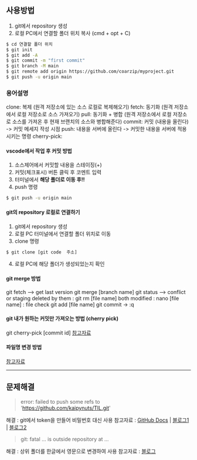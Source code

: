 ## 사용방법
1. git에서 repository 생성
2. 로컬 PC에서 연결할 폴더 위치 복사 (cmd + opt + C)
```bash
$ cd 연결할 폴더 위치
$ git init
$ git add -A
$ git commit -m "first commit"
$ git branch -M main
$ git remote add origin https://github.com/coarzip/myproject.git
$ git push -u origin main 
```

### 용어설명
clone: 복제 (원격 저장소에 있는 소스 로컬로 복제해오기)
fetch: 동기화 (원격 저장소에서 로컬 저장소로 소스 가져오기)
pull: 동기화 + 병합 (원격 저장소에서 로컬 저장소로 소스를 가져온 후 현재 브랜치의 소스와 병합해준다)
commit: 커밋 (내용을 올린다) -> 커밋 메세지 작성 시점
push: 내용을 서버에 올린다 -> 커밋한 내용을 서버에 적용시키는 명령
cherry-pick: 


#### vscode에서 작업 후 커밋 방법
1. 소스제어에서 커밋할 내용을 스테이징(+)
2. 커밋(체크표시) 버튼 클릭 후 코멘트 입력
3. 터미널에서 **해당 폴더로 이동 후!!** 
4. push 명령
```bash
$ git push -u origin main
```

#### git의 repository 로컬로 연결하기
1. git에서 repository 생성
2. 로컬 PC 터미널에서 연결할 폴더 위치로 이동
3. clone 명령
```bash
$ git clone [git code  주소]
```
4. 로컬 PC에 해당 폴더가 생성되었는지 확인


#### git merge 방법
git fetch --> get last version
git merge [branch name]
git status  --> conflict or staging
    deleted by them : git rm [file name]
    both modified : 
        nano [file name] : file check
        git add [file name]
git commit -> :q

#### git 내가 원하는 커밋만 가져오는 방법 (cherry pick)
git cherry-pick [commit id]
[참고자료](https://velog.io/@mollog/Git-Cherry-Pick-%EB%82%B4%EA%B0%80-%EC%9B%90%ED%95%98%EB%8A%94-%EC%BB%A4%EB%B0%8B%EB%A7%8C-%EA%B0%80%EC%A0%B8%EC%98%A4%EA%B8%B0)

#### 파일명 변경 방법
[참고자료](https://dev-hyun.tistory.com/162)
<br>

-----
## 문제해결

> error: failed to push some refs to 'https://github.com/kaipynuts/TIL.git'

해결 : git에서 token을 만들어 비밀번호 대신 사용
참고자료 : [GitHub Docs](https://docs.github.com/en/authentication/keeping-your-account-and-data-secure/creating-a-personal-access-token) | [블로그1](https://shinye0213.tistory.com/105) | [블로그2](https://hyeo-noo.tistory.com/184)


> git: fatal ... is outside repository at ...

해결 : 상위 폴더를 한글에서 영문으로 변경하여 사용
참고자료 : [블로그](https://gyong0117.tistory.com/entry/M1-%EB%A7%A5%EB%B6%81-Git-fatal-is-outside-repository-at-%EC%98%A4%EB%A5%98-%ED%95%B4%EA%B2%B0)